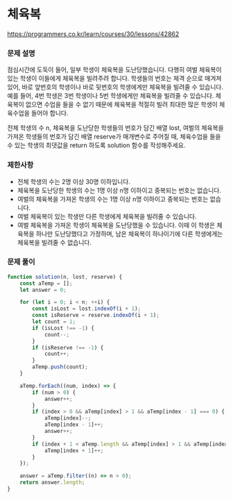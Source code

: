 # 체육복

https://programmers.co.kr/learn/courses/30/lessons/42862

### 문제 설명

점심시간에 도둑이 들어, 일부 학생이 체육복을 도난당했습니다. 다행히 여벌 체육복이 있는 학생이 이들에게 체육복을 빌려주려 합니다. 학생들의 번호는 체격 순으로 매겨져 있어, 바로 앞번호의 학생이나 바로 뒷번호의 학생에게만 체육복을 빌려줄 수 있습니다. 예를 들어, 4번 학생은 3번 학생이나 5번 학생에게만 체육복을 빌려줄 수 있습니다. 체육복이 없으면 수업을 들을 수 없기 때문에 체육복을 적절히 빌려 최대한 많은 학생이 체육수업을 들어야 합니다.

전체 학생의 수 n, 체육복을 도난당한 학생들의 번호가 담긴 배열 lost, 여벌의 체육복을 가져온 학생들의 번호가 담긴 배열 reserve가 매개변수로 주어질 때, 체육수업을 들을 수 있는 학생의 최댓값을 return 하도록 solution 함수를 작성해주세요.

### 제한사항

- 전체 학생의 수는 2명 이상 30명 이하입니다.
- 체육복을 도난당한 학생의 수는 1명 이상 n명 이하이고 중복되는 번호는 없습니다.
- 여벌의 체육복을 가져온 학생의 수는 1명 이상 n명 이하이고 중복되는 번호는 없습니다.
- 여벌 체육복이 있는 학생만 다른 학생에게 체육복을 빌려줄 수 있습니다.
- 여벌 체육복을 가져온 학생이 체육복을 도난당했을 수 있습니다. 이때 이 학생은 체육복을 하나만 도난당했다고 가정하며, 남은 체육복이 하나이기에 다른 학생에게는 체육복을 빌려줄 수 없습니다.

### 문제 풀이

```jsx
function solution(n, lost, reserve) {
	const aTemp = [];
	let answer = 0;

	for (let i = 0; i < n; ++i) {
		const isLost = lost.indexOf(i + 1);
		const isReserve = reserve.indexOf(i + 1);
		let count = 1;
		if (isLost !== -1) {
			count--;
		}
		if (isReserve !== -1) {
			count++;
		}
		aTemp.push(count);
	}

	aTemp.forEach((num, index) => {
		if (num > 0) {
			answer++;
		}
		if (index > 0 && aTemp[index] > 1 && aTemp[index - 1] === 0) {
			aTemp[index]--;
			aTemp[index - 1]++;
			answer++;
		}
		if (index + 1 < aTemp.length && aTemp[index] > 1 && aTemp[index + 1] === 0) {
			aTemp[index + 1]++;
		}
	});

	answer = aTemp.filter((n) => n > 0);
	return answer.length;
}
```
